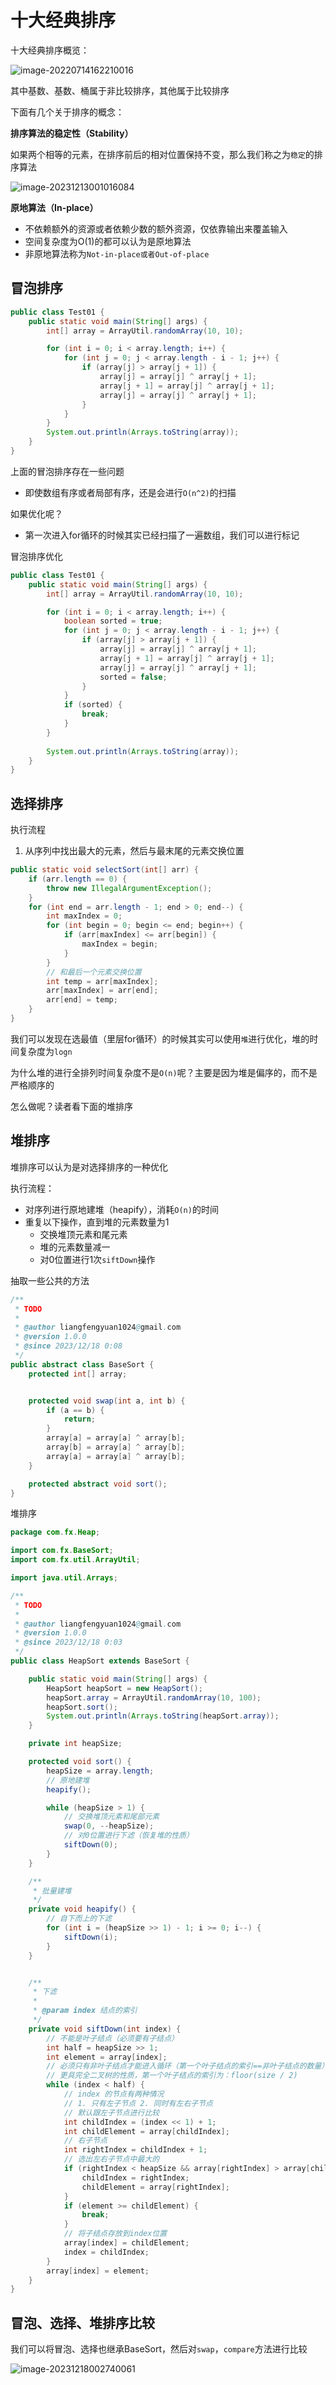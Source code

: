 # 十大经典排序

十大经典排序概览：

![image-20220714162210016](https://cdn.fengxianhub.top/resources-master/202207141622322.png)

其中基数、基数、桶属于非比较排序，其他属于比较排序

下面有几个关于排序的概念：

**排序算法的稳定性（Stability）**

如果两个相等的元素，在排序前后的相对位置保持不变，那么我们称之为`稳定`的排序算法

![image-20231213001016084](https://cdn.fengxianhub.top/resources-master/image-20231213001016084.png)

**原地算法（In-place）**

- 不依赖额外的资源或者依赖少数的额外资源，仅依靠输出来覆盖输入
- 空间复杂度为O(1)的都可以认为是原地算法
- 非原地算法称为`Not-in-place或者Out-of-place`

## 冒泡排序

```java
public class Test01 {
    public static void main(String[] args) {
        int[] array = ArrayUtil.randomArray(10, 10);

        for (int i = 0; i < array.length; i++) {
            for (int j = 0; j < array.length - i - 1; j++) {
                if (array[j] > array[j + 1]) {
                    array[j] = array[j] ^ array[j + 1];
                    array[j + 1] = array[j] ^ array[j + 1];
                    array[j] = array[j] ^ array[j + 1];
                }
            }
        }
        System.out.println(Arrays.toString(array));
    }
}
```

上面的冒泡排序存在一些问题

- 即使数组有序或者局部有序，还是会进行`O(n^2)`的扫描

如果优化呢？

- 第一次进入for循环的时候其实已经扫描了一遍数组，我们可以进行标记

冒泡排序优化

```java
public class Test01 {
    public static void main(String[] args) {
        int[] array = ArrayUtil.randomArray(10, 10);

        for (int i = 0; i < array.length; i++) {
            boolean sorted = true;
            for (int j = 0; j < array.length - i - 1; j++) {
                if (array[j] > array[j + 1]) {
                    array[j] = array[j] ^ array[j + 1];
                    array[j + 1] = array[j] ^ array[j + 1];
                    array[j] = array[j] ^ array[j + 1];
                    sorted = false;
                }
            }
            if (sorted) {
                break;
            }
        }
        
        System.out.println(Arrays.toString(array));
    }
}
```

## 选择排序

执行流程

1. 从序列中找出最大的元素，然后与最末尾的元素交换位置

```java
public static void selectSort(int[] arr) {
    if (arr.length == 0) {
        throw new IllegalArgumentException();
    }
    for (int end = arr.length - 1; end > 0; end--) {
        int maxIndex = 0;
        for (int begin = 0; begin <= end; begin++) {
            if (arr[maxIndex] <= arr[begin]) {
                maxIndex = begin;
            }
        }
        // 和最后一个元素交换位置
        int temp = arr[maxIndex];
        arr[maxIndex] = arr[end];
        arr[end] = temp;
    }
}
```

我们可以发现在选最值（里层for循环）的时候其实可以使用`堆`进行优化，堆的时间复杂度为`logn`

为什么堆的进行全排列时间复杂度不是`O(n)`呢？主要是因为堆是偏序的，而不是严格顺序的

怎么做呢？读者看下面的堆排序

## 堆排序

堆排序可以认为是对选择排序的一种优化

执行流程：

- 对序列进行原地建堆（heapify），消耗`O(n)`的时间
- 重复以下操作，直到堆的元素数量为1
  - 交换堆顶元素和尾元素
  - 堆的元素数量减一
  - 对0位置进行1次`siftDown`操作

抽取一些公共的方法

```java
/**
 * TODO
 *
 * @author liangfengyuan1024@gmail.com
 * @version 1.0.0
 * @since 2023/12/18 0:08
 */
public abstract class BaseSort {
    protected int[] array;


    protected void swap(int a, int b) {
        if (a == b) {
            return;
        }
        array[a] = array[a] ^ array[b];
        array[b] = array[a] ^ array[b];
        array[a] = array[a] ^ array[b];
    }

    protected abstract void sort();
}
```

堆排序

```java
package com.fx.Heap;

import com.fx.BaseSort;
import com.fx.util.ArrayUtil;

import java.util.Arrays;

/**
 * TODO
 *
 * @author liangfengyuan1024@gmail.com
 * @version 1.0.0
 * @since 2023/12/18 0:03
 */
public class HeapSort extends BaseSort {

    public static void main(String[] args) {
        HeapSort heapSort = new HeapSort();
        heapSort.array = ArrayUtil.randomArray(10, 100);
        heapSort.sort();
        System.out.println(Arrays.toString(heapSort.array));
    }

    private int heapSize;

    protected void sort() {
        heapSize = array.length;
        // 原地建堆
        heapify();

        while (heapSize > 1) {
            // 交换堆顶元素和尾部元素
            swap(0, --heapSize);
            // 对0位置进行下滤（恢复堆的性质）
            siftDown(0);
        }
    }

    /**
     * 批量建堆
     */
    private void heapify() {
        // 自下而上的下滤
        for (int i = (heapSize >> 1) - 1; i >= 0; i--) {
            siftDown(i);
        }
    }


    /**
     * 下滤
     *
     * @param index 结点的索引
     */
    private void siftDown(int index) {
        // 不能是叶子结点（必须要有子结点）
        int half = heapSize >> 1;
        int element = array[index];
        // 必须只有非叶子结点才能进入循环（第一个叶子结点的索引==非叶子结点的数量）
        // 更具完全二叉树的性质，第一个叶子结点的索引为：floor(size / 2)
        while (index < half) {
            // index 的节点有两种情况
            // 1. 只有左子节点 2. 同时有左右子节点
            // 默认跟左子节点进行比较
            int childIndex = (index << 1) + 1;
            int childElement = array[childIndex];
            // 右子节点
            int rightIndex = childIndex + 1;
            // 选出左右子节点中最大的
            if (rightIndex < heapSize && array[rightIndex] > array[childIndex]) {
                childIndex = rightIndex;
                childElement = array[rightIndex];
            }
            if (element >= childElement) {
                break;
            }
            // 将子结点存放到index位置
            array[index] = childElement;
            index = childIndex;
        }
        array[index] = element;
    }
}

```

## 冒泡、选择、堆排序比较

我们可以将冒泡、选择也继承BaseSort，然后对`swap`，`compare`方法进行比较

![image-20231218002740061](https://cdn.fengxianhub.top/resources-master/image-20231218002740061.png)









































